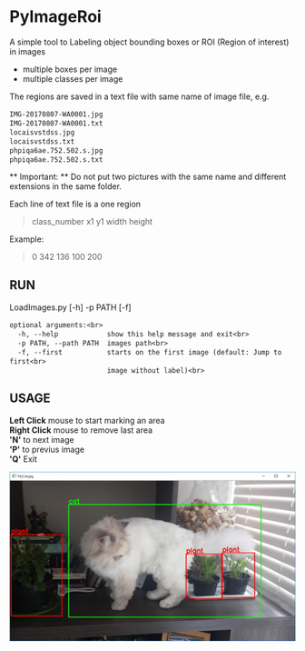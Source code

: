 # PyImageRoi
A simple tool to Labeling object bounding boxes or ROI (Region of interest) in images

- multiple boxes per image
- multiple classes per image

The regions are saved in a text file with same name of image file, e.g.
```
IMG-20170807-WA0001.jpg
IMG-20170807-WA0001.txt
locaisvstdss.jpg
locaisvstdss.txt
phpiqa6ae.752.502.s.jpg
phpiqa6ae.752.502.s.txt
```

** Important: ** Do not put two pictures with the same name and different extensions in the same folder.

Each line of text file is a one region
>class_number x1 y1 width height

Example:
>0 342 136 100 200

## RUN
LoadImages.py [-h] -p PATH [-f]
```
optional arguments:<br>
  -h, --help            show this help message and exit<br>
  -p PATH, --path PATH  images path<br>
  -f, --first           starts on the first image (default: Jump to first<br>
                        image without label)<br>
```

## USAGE   

**Left Click** mouse to start marking an area<br/>
**Right Click** mouse to remove last area<br/>
**'N'** to next image<br/>
**'P'** to previus image<br/>
**'Q'** Exit<br/>

![Screen Shot](https://github.com/kabrau/PyImageRoi/blob/master/tmp/MyCatResult.jpg)

